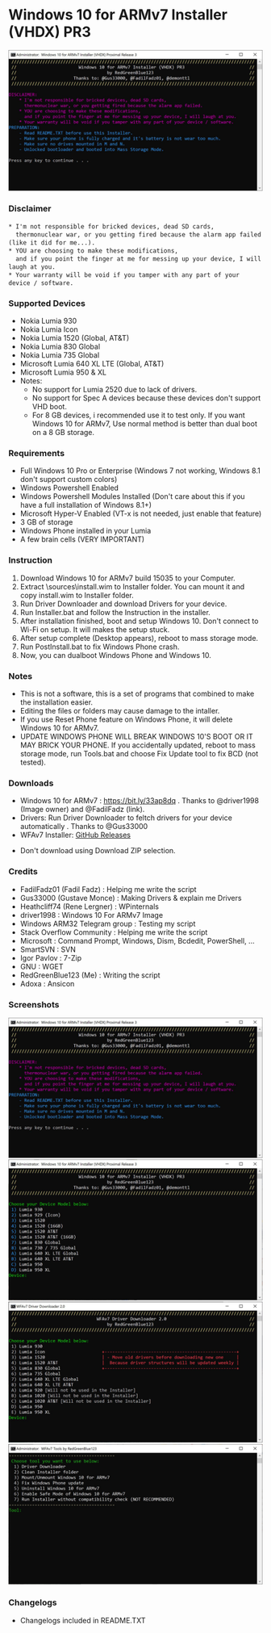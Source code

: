 # Windows 10 for ARMv7 Installer (VHDX) PR3
![alt text](https://github.com/RedGreenBlue09/Assets/raw/master/WFAv7-1.JPG "WFAv7")
### Disclaimer
    * I'm not responsible for bricked devices, dead SD cards,
      thermonuclear war, or you getting fired because the alarm app failed (like it did for me...).
    * YOU are choosing to make these modifications,
      and if you point the finger at me for messing up your device, I will laugh at you.
    * Your warranty will be void if you tamper with any part of your device / software.
### Supported Devices
  - Nokia Lumia 930
  - Nokia Lumia Icon
  - Nokia Lumia 1520 (Global, AT&T)
  - Nokia Lumia 830 Global
  - Nokia Lumia 735 Global
  - Microsoft Lumia 640 XL LTE (Global, AT&T)
  - Microsoft Lumia 950 & XL
  - Notes:
    * No support for Lumia 2520 due to lack of drivers.
    * No support for Spec A devices because these devices don't support VHD boot.
    * For 8 GB devices, i recommended use it to test only. If you want Windows 10 for ARMv7,
      Use normal method is better than dual boot on a 8 GB storage.
### Requirements
  - Full Windows 10 Pro or Enterprise (Windows 7 not working, Windows 8.1 don't support custom colors)
  - Windows Powershell Enabled
  - Windows Powershell Modules Installed
    (Don't care about this if you have a full installation of Windows 8.1+)
  - Microsoft Hyper-V Enabled (VT-x is not needed, just enable that feature)
  - 3 GB of storage
  - Windows Phone installed in your Lumia
  - A few brain cells (VERY IMPORTANT)
### Instruction
  1. Download Windows 10 for ARMv7 build 15035 to your Computer.
  2. Extract <ISOFILE>\sources\install.wim  to  Installer folder.
     You can mount it and copy install.wim to Installer folder.
  3. Run Driver Downloader and download Drivers for your device.
  4. Run Installer.bat and follow the Instruction in the installer.
  5. After installation finished, boot and setup Windows 10.
     Don't connect to Wi-Fi on setup. It will makes the setup stuck.
  6. After setup complete (Desktop appears), reboot to mass storage mode.
  7. Run PostInstall.bat to fix Windows Phone crash.
  8. Now, you can dualboot Windows Phone and Windows 10.
### Notes
  * This is not a software, this is a set of programs that combined to make the installation easier.
  * Editing the files or folders may cause damage to the intaller.
  * If you use Reset Phone feature on Windows Phone, it will delete Windows 10 for ARMv7.
  * UPDATE WINDOWS PHONE WILL BREAK WINDOWS 10'S BOOT OR IT MAY BRICK YOUR PHONE.
    If you accidentally updated, reboot to mass storage mode,
    run Tools.bat and choose Fix Update tool to fix BCD (not tested).
### Downloads
  - Windows 10 for ARMv7  : https://bit.ly/33ap8dq
    . Thanks to @driver1998 (Image owner) and @FadilFadz (link).
  - Drivers: Run Driver Downloader to feltch drivers for your device automatically
    . Thanks to @Gus33000
  - WFAv7 Installer: [GitHub Releases](https://github.com/RedGreenBlue09/WFAv7_Installer/releases)
  * Don't download using Download ZIP selection.
### Credits
  - FadilFadz01 (Fadil Fadz)     : Helping me write the script
  - Gus33000 (Gustave Monce)     : Making Drivers & explain me Drivers
  - Heathcliff74 (Rene Lergner)  : WPinternals
  - driver1998                   : Windows 10 For ARMv7 Image
  - Windows ARM32 Telegram group : Testing my script
  - Stack Overflow Community     : Helping me write the script
  - Microsoft                    : Command Prompt, Windows, Dism, Bcdedit, PowerShell, ...
  - SmartSVN                     : SVN
  - Igor Pavlov                  : 7-Zip
  - GNU                          : WGET
  - RedGreenBlue123 (Me)         : Writing the script
  - Adoxa                        : Ansicon
### Screenshots
![alt text](https://github.com/RedGreenBlue09/Assets/raw/master/WFAv7-1.JPG "WFAv7-S1")
![alt text](https://github.com/RedGreenBlue09/Assets/raw/master/WFAv7-2.JPG "WFAv7-S2")
![alt text](https://github.com/RedGreenBlue09/Assets/raw/master/WFAv7-3.JPG "WFAv7-DD")
![alt text](https://github.com/RedGreenBlue09/Assets/raw/master/WFAv7-4.JPG "WFAv7-TL")
### Changelogs
  - Changelogs included in README.TXT
